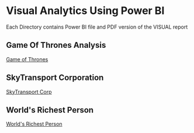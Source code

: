 # Visual Analytics Using Power BI

Each Directory contains Power BI file and PDF version of the VISUAL report


<a id="aaa"></a>
## Game Of Thrones Analysis
[Game of Thrones](Game-Of-Thrones/)


<a id="aaa"></a>
## SkyTransport Corporation
[SkyTransport Corp](SkyTransport-Visualisation/)

<a id="aaa"></a>
## World's Richest Person
[World's Richest Person](World's-Richest-Person/)